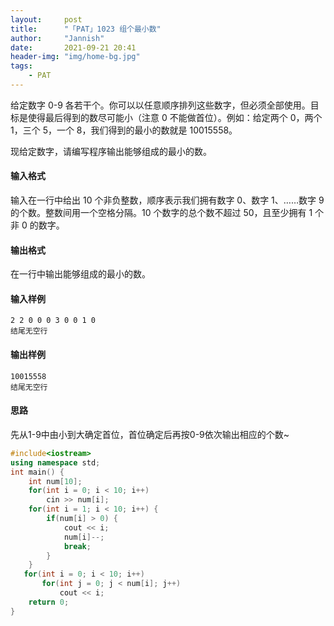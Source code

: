 ```yaml
---
layout:     post
title:      "「PAT」1023 组个最小数"
author:     "Jannish"
date:       2021-09-21 20:41
header-img: "img/home-bg.jpg"
tags:
    - PAT
---
```


给定数字 0-9 各若干个。你可以以任意顺序排列这些数字，但必须全部使用。目标是使得最后得到的数尽可能小（注意 0 不能做首位）。例如：给定两个 0，两个 1，三个 5，一个 8，我们得到的最小的数就是 10015558。

现给定数字，请编写程序输出能够组成的最小的数。

#### 输入格式

输入在一行中给出 10 个非负整数，顺序表示我们拥有数字 0、数字 1、……数字 9 的个数。整数间用一个空格分隔。10 个数字的总个数不超过 50，且至少拥有 1 个非 0 的数字。

#### 输出格式

在一行中输出能够组成的最小的数。

#### 输入样例

```in
2 2 0 0 0 3 0 0 1 0
结尾无空行
```

#### 输出样例

```out
10015558
结尾无空行
```

#### 思路

先从1-9中由小到大确定首位，首位确定后再按0-9依次输出相应的个数~

```c++
#include<iostream>
using namespace std;
int main() {
    int num[10];
    for(int i = 0; i < 10; i++)
        cin >> num[i];
    for(int i = 1; i < 10; i++) {
        if(num[i] > 0) {
            cout << i;
            num[i]--;
            break;
        }
    }
   for(int i = 0; i < 10; i++)
       for(int j = 0; j < num[i]; j++)
           cout << i;
    return 0;
}
```




